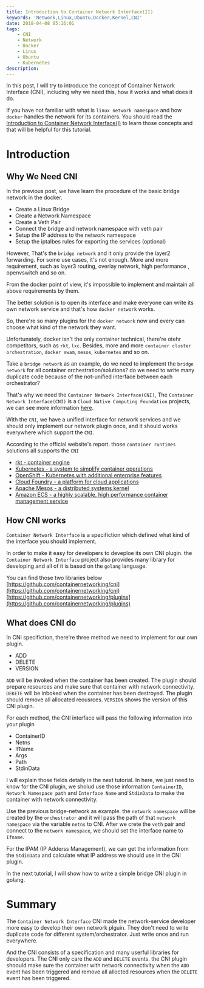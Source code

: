 ```yaml
---
title: Introduction to Container Network Interface(II)
keywords: 'Network,Linux,Ubuntu,Docker,Kernel,CNI'
date: 2018-04-08 05:16:01
tags:
	- CNI
	- Network
	- Docker
	- Linux
	- Ubuntu
	- Kubernetes
description:
---
```


In this post, I will try to introduce the concept of Container Network Interface (CNI), including why we need this, how it works and what does it do.

If you have not familiar with what is `linux network namespace` and how `docker` handles the network for its containers.
You should read the [Introduction to Container Network Interface(I)](http://hwchiu.com/introduce-cni-i.html#more) to learn those concepts and that will be helpful for this tutorial.

<!--more-->

Introduction
============
## Why We Need CNI
In the previous post, we have learn the procedure of the basic bridge network in the docker.
- Create a Linux Bridge
- Create a Network Namespace
- Create a Veth Pair
- Connect the bridge and network namespace with veth pair
- Setup the IP address to the network namespace
- Setup the iptalbes rules for exporting the services (optional)

However, That's the `bridge network` and it only provide the layer2 forwarding. For some use cases, it's not enough.
More and more requirement, such as layer3 routing, overlay network, high performance
, openvswitch and so on.


From the docker point of view, it's impossible to implement and maintain all above requirements by them.

The better solution is to open its interface and make everyone can write its own network service and that's how `docker network` works.

So, there're so many plugins for the `docker network` now and every can choose what kind of the network they want.

Unfortunately, docker isn't the only container technical, there're otehr competitors, such as `rkt`, `lxc`.
Besides, more and more `container cluster orchestration`, `docker swam`, `mesos`, `kubernetes` and so on.

Take a `bridge network` as an example, do we need to implement the `bridge network` for all container orchestration/solutions? do we need to write many duplicate code because of the not-unified interface between each orchestrator?

That's why we need the `Container Network Interface(CNI)`, The `Container Network Interface(CNI)` is a `Cloud Native Computing Foundation` projects, we can see more information [here](https://github.com/containernetworking/cni).

With the `CNI`, we have a unified interface for network services and we should only implement our network plugin once, and it should works everywhere which support the `CNI`.

According to the official website's report. those `container runtimes` solutions all supports the `CNI`
-   [rkt - container engine](https://coreos.com/blog/rkt-cni-networking.html)
-   [Kubernetes - a system to simplify container operations](http://kubernetes.io/docs/admin/network-plugins/)
-   [OpenShift - Kubernetes with additional enterprise features](https://github.com/openshift/origin/blob/master/docs/openshift_networking_requirements.md)
-   [Cloud Foundry - a platform for cloud applications](https://github.com/cloudfoundry-incubator/cf-networking-release)
-   [Apache Mesos - a distributed systems kernel](https://github.com/apache/mesos/blob/master/docs/cni.md)
-   [Amazon ECS - a highly scalable, high performance container management service](https://aws.amazon.com/ecs/)


## How CNI works
`Container Network Interface` is a specifiction which defined what kind of the interface you should implement. 

In order to make it easy for developers to deveploe its own CNI plugin. the `Container Network Interface` project also provides many library for developing and all of it is based on the `golang` language.

You can find those two libraries below
[https://github.com/containernetworking/cni](https://github.com/containernetworking/cni)
[https://github.com/containernetworking/plugins](https://github.com/containernetworking/plugins)

## What does CNI do

In CNI specifiction, there're three method we need to implement for our own plugin.
- ADD
- DELETE
- VERSION

`ADD` will be invoked when the container has been created. The plugin should prepare resources and make sure that container with network connectivity.
`DEKETE` will be inboked when the container has been destroyed. The plugin should remove all allocated reousrces.
`VERSION` shows the version of this CNI plugin.


For each method, the CNI interface will pass the following information into your plugin
- ContainerID
- Netns
- IfName
- Args
- Path
- StdinData

I will explain those fields detaily in the next tutorial. In here, we just need to know for the CNI plugin, we sholud use those information `ContainerID`, `Network Namespace path` and `Interface Name` and `StdinData` to make the container with network connectivity.

Use the previous bridge-network as example. the `network namespace` will be created by the `orchestrator` and it will pass the path of that `network namespace` via the variable `netns` to CNI.
After we crete the `veth` pair and connect to the `network namespace`, we should set the interface name to `Ifname`.

For the IPAM (IP Adderss Management), we can get the information from the `StdinData` and calculate what IP address we should use in the CNI plugin.

In the next tutorial, I will show how to write a simple bridge CNI plugin in golang.

Summary
=======
The `Container Network Interface` CNI made the network-service developer more easy to develop their own network plguin. They don't need to write duplicate code for different system/orchestrator.
Just write once and run everywhere.

And the CNI consists of a specification and many userful libraries for developers. The CNI only care the `ADD` and `DELETE` events. the CNI plugin shoould make sure the container with network connectivity when the `ADD` event has been triggered and remove all allocted resources when the `DELETE` event has been triggered.


